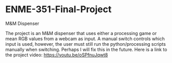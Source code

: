 # ENME-351-Final-Project
M&amp;M Dispenser

The project is an M&M dispenser that uses either a processing game or mean RGB values from a webcam as input. A manual switch controls which input is used, however, the user must still run the python/processing scripts manually when switching. Perhaps I will fix this in the future.
Here is a link to the project video: https://youtu.be/oSPfnuJqwt8
